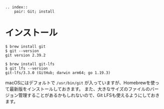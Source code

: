 ```{eval-rst}
.. index::
    pair: Git; install
```

# インストール

```console
$ brew install git
$ git --version
git version 2.39.2

$ brew install git-lfs
$ git lfs --version
git-lfs/3.3.0 (GitHub; darwin arm64; go 1.19.3)
```

macOSにはデフォルトで ``/usr/bin/git`` が入っていますが、Homebrewを使って最新版をインストールしておきます。
また、大きなサイズのファイルのバージョン管理することがあるかもしれないので、Git LFSも使えるようにしておきます。
